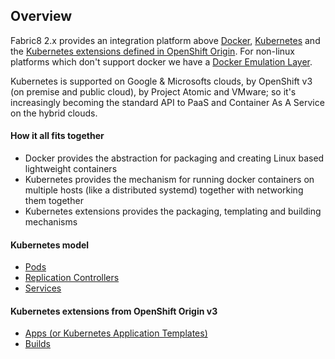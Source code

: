 ## Overview

Fabric8 2.x provides an integration platform above [Docker](http://docker.io/), [Kubernetes](http://kubernetes.io) and the [Kubernetes extensions defined in OpenShift Origin](). For non-linux platforms which don't support docker we have a [Docker Emulation Layer](emulation.html).

Kubernetes is supported on Google & Microsofts clouds, by OpenShift v3 (on premise and public cloud), by Project Atomic and VMware; so it's increasingly becoming the standard API to PaaS and Container As A Service on the hybrid clouds.

#### How it all fits together

* Docker provides the abstraction for packaging and creating Linux based lightweight containers
* Kubernetes provides the mechanism for running docker containers on multiple hosts (like a distributed systemd) together with networking them together
* Kubernetes extensions provides the packaging, templating and building mechanisms

#### Kubernetes model

* [Pods](pods.html)
* [Replication Controllers](replicationControllers.html)
* [Services](services.md)

#### Kubernetes extensions from OpenShift Origin v3

* [Apps (or Kubernetes Application Templates)](apps.html)
* [Builds](builds.html)
